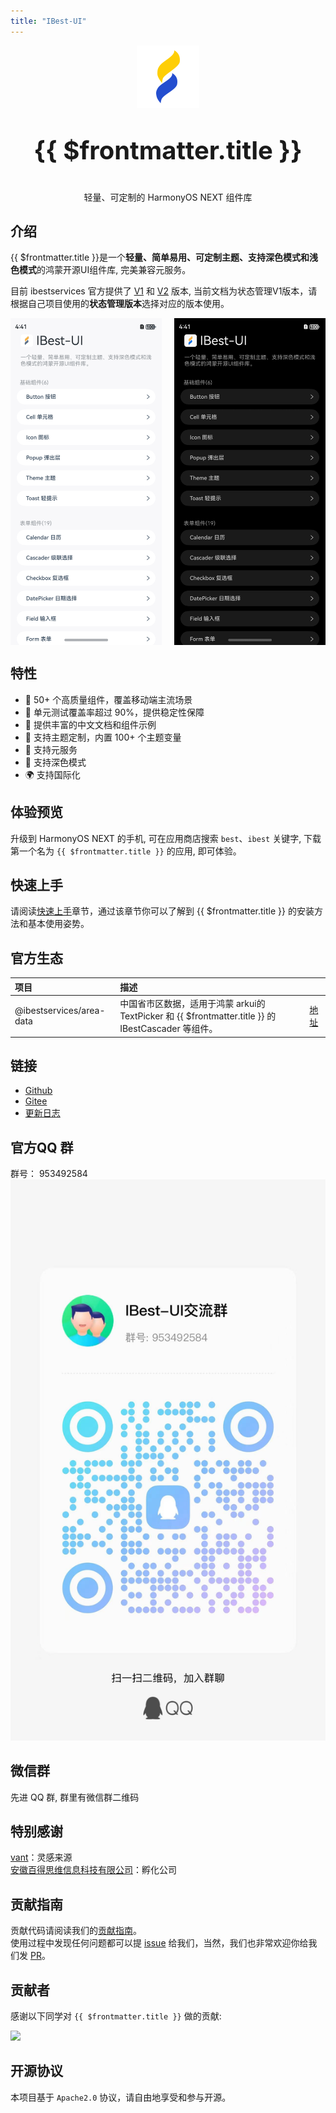 ```yaml
---
title: "IBest-UI"
---
```


<p align="center">
  <img alt="logo" src="./app_logo.png" width="100">
</p>

<p align="center" style="font-size: 40px;font-weight: bold;">{{ $frontmatter.title }}</p>

<p align="center">轻量、可定制的 HarmonyOS NEXT 组件库</p>

## 介绍

{{ $frontmatter.title }}是一个**轻量、简单易用、可定制主题、支持深色模式和浅色模式**的鸿蒙开源UI组件库, 完美兼容元服务。

目前 ibestservices 官方提供了 <a href="https://ibestui.ibestservices.com/guide/home/" target="_blank">V1</a> 和 <a href="https://ibestuiv2.ibestservices.com/guide/home/" target="_blank">V2</a> 版本, 当前文档为状态管理V1版本，请根据自己项目使用的**状态管理版本**选择对应的版本使用。

<div style="display: flex;justify-content: space-between;">
  <img src="./IBest-UI-Light.png" alt="IBest-UI-Light" style="width: 48%;">
  <img src="./IBest-UI-Dark.png" alt="IBest-UI-Dark" style="width: 48%;">
</div>

## 特性
- 🚀 50+ 个高质量组件，覆盖移动端主流场景
- 💪 单元测试覆盖率超过 90%，提供稳定性保障
- 📖 提供丰富的中文文档和组件示例
- 🍭 支持主题定制，内置 100+ 个主题变量
- 🍭 支持元服务
- 🍭 支持深色模式
- 🌍 支持国际化

## 体验预览

升级到 HarmonyOS NEXT 的手机, 可在应用商店搜索 `best`、`ibest` 关键字, 下载第一个名为 `{{ $frontmatter.title }}` 的应用, 即可体验。

## 快速上手

请阅读[快速上手](../quickstart/index)章节，通过该章节你可以了解到 {{ $frontmatter.title }} 的安装方法和基本使用姿势。

## 官方生态

| 项目        | 描述         |          |
|:-----------|:------------|:----------|
| @ibestservices/area-data | 中国省市区数据，适用于鸿蒙 arkui的 TextPicker 和 {{ $frontmatter.title }} 的 IBestCascader 等组件。 | <a href="https://ohpm.openharmony.cn/#/cn/detail/@ibestservices%2Farea-data">地址</a> |

## 链接
- [Github](https://github.com/ibestservices/ibest-ui)
- [Gitee](https://gitee.com/ibestservices/ibest-ui)
- [更新日志](https://github.com/ibestservices/ibest-ui/releases)

## 官方QQ 群

群号： 953492584
![QQ群:953492584](./qq.jpg)

## 微信群

先进 QQ 群, 群里有微信群二维码

## 特别感谢

[vant](https://vant-contrib.gitee.io/vant/#/zh-CN/home)：灵感来源   
[安徽百得思维信息科技有限公司](https://www.ibestservices.com/)：孵化公司

## 贡献指南

贡献代码请阅读我们的[贡献指南](../contribution/)。   
使用过程中发现任何问题都可以提 [issue](https://github.com/ibestservices/ibest-ui/issues) 给我们，当然，我们也非常欢迎你给我们发 [PR](https://github.com/ibestservices/ibest-ui/pulls)。

## 贡献者

感谢以下同学对 `{{ $frontmatter.title }}` 做的贡献:   

<a target="_blank" href="https://github.com/ibestservices/ibest-ui/graphs/contributors">
  <img src="https://contrib.rocks/image?repo=ibestservices/ibest-ui" />
</a>

## 开源协议

本项目基于 `Apache2.0` 协议，请自由地享受和参与开源。